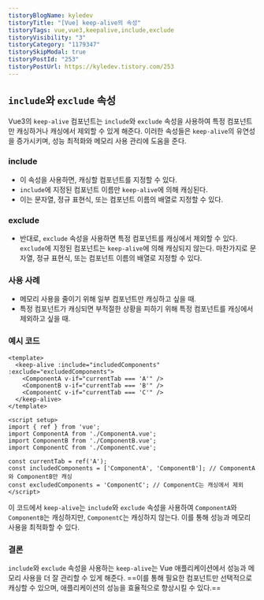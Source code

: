 ```yaml
---
tistoryBlogName: kyledev
tistoryTitle: "[Vue] keep-alive의 속성"
tistoryTags: vue,vue3,keepalive,include,exclude
tistoryVisibility: "3"
tistoryCategory: "1179347"
tistorySkipModal: true
tistoryPostId: "253"
tistoryPostUrl: https://kyledev.tistory.com/253
---
```

## `include`와 `exclude` 속성
Vue3의 `keep-alive` 컴포넌트는 `include`와 `exclude` 속성을 사용하여 특정 컴포넌트만 캐싱하거나 캐싱에서 제외할 수 있게 해준다.
이러한 속성들은 `keep-alive`의 유연성을 증가시키며, 성능 최적화와 메모리 사용 관리에 도움을 준다.

### include
- 이 속성을 사용하면, 캐싱할 컴포넌트를 지정할 수 있다.
- `include`에 지정된 컴포넌트 이름만 `keep-alive`에 의해 캐싱된다.
- 이는 문자열, 정규 표현식, 또는 컴포넌트 이름의 배열로 지정할 수 있다.

### exclude
- 반대로, `exclude` 속성을 사용하면 특정 컴포넌트를 캐싱에서 제외할 수 있다. `exclude`에 지정된 컴포넌트는 `keep-alive`에 의해 캐싱되지 않는다. 마찬가지로 문자열, 정규 표현식, 또는 컴포넌트 이름의 배열로 지정할 수 있다.

### 사용 사례
- 메모리 사용을 줄이기 위해 일부 컴포넌트만 캐싱하고 싶을 때.
- 특정 컴포넌트가 캐싱되면 부적절한 상황을 피하기 위해 특정 컴포넌트를 캐싱에서 제외하고 싶을 때.

### 예시 코드
```vue
<template>
  <keep-alive :include="includedComponents" :exclude="excludedComponents">
    <ComponentA v-if="currentTab === 'A'" />
    <ComponentB v-if="currentTab === 'B'" />
    <ComponentC v-if="currentTab === 'C'" />
  </keep-alive>
</template>

<script setup>
import { ref } from 'vue';
import ComponentA from './ComponentA.vue';
import ComponentB from './ComponentB.vue';
import ComponentC from './ComponentC.vue';

const currentTab = ref('A');
const includedComponents = ['ComponentA', 'ComponentB']; // ComponentA와 ComponentB만 캐싱
const excludedComponents = 'ComponentC'; // ComponentC는 캐싱에서 제외
</script>
```

이 코드에서 `keep-alive`는 `include`와 `exclude` 속성을 사용하여 `ComponentA`와 `ComponentB`는 캐싱하지만, `ComponentC`는 캐싱하지 않는다. 이를 통해 성능과 메모리 사용을 최적화할 수 있다.

### 결론
`include`와 `exclude` 속성을 사용하는 `keep-alive`는 Vue 애플리케이션에서 성능과 메모리 사용을 더 잘 관리할 수 있게 해준다.
==이를 통해 필요한 컴포넌트만 선택적으로 캐싱할 수 있으며, 애플리케이션의 성능을 효율적으로 향상시킬 수 있다.==
